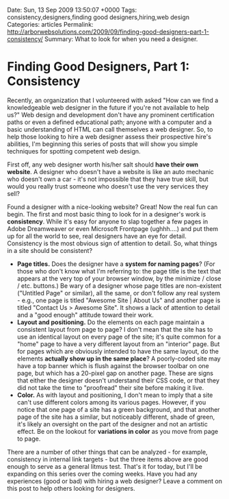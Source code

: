 Date: Sun, 13 Sep 2009 13:50:07 +0000
Tags: consistency,designers,finding good designers,hiring,web design
Categories: articles
Permalink: http://arborwebsolutions.com/2009/09/finding-good-designers-part-1-consistency/
Summary: What to look for when you need a designer.

# Finding Good Designers, Part 1: Consistency

Recently, an organization that I volunteered with asked "How can we find
a knowledgeable web designer in the future if you're not available to
help us?" Web design and development don't have any prominent
certification paths or even a defined educational path; anyone with a
computer and a basic understanding of HTML can call themselves a web
designer. So, to help those looking to hire a web designer assess their
prospective hire's abilities, I'm beginning this series of posts that
will show you simple techniques for spotting competent web design. 

First
off, any web designer worth his/her salt should **have their own
website**. A designer who doesn't have a website is like an auto
mechanic who doesn't own a car - it's not impossible that they have true
skill, but would you really trust someone who doesn't use the very
services they sell? 

Found a designer with a nice-looking website? Great!
Now the real fun can begin. The first and most basic thing to look for
in a designer's work is **consistency**. While it's easy for anyone to
slap together a few pages in Adobe Dreamweaver or even Microsoft
Frontpage (ughhh....) and put them up for all the world to see, real
designers have an eye for detail. Consistency is the most obvious sign
of attention to detail. So, what things in a site should be consistent?

-   **Page titles.** Does the designer have a **system for naming
    pages**? (For those who don't know what I'm referring to: the page
    title is the text that appears at the very top of your browser
    window, by the minimize / close / etc. buttons.) Be wary of a
    designer whose page titles are non-existent ("Untitled Page" or
    similar), all the same, or don't follow any real system - e.g., one
    page is titled "Awesome Site | About Us" and another page is titled
    "Contact Us \> Awesome Site". It shows a lack of attention to detail
    and a "good enough" attitude toward their work.
-   **Layout and positioning.** Do the elements on each page maintain a
    consistent layout from page to page? I don't mean that the site has
    to use an identical layout on every page of the site; it's quite
    common for a "home" page to have a very different layout from an
    "interior" page. But for pages which are obviously intended to have
    the same layout, do the elements **actually show up in the same
    place**? A poorly-coded site may have a top banner which is flush
    against the browser toolbar on one page, but which has a 20-pixel
    gap on another page. These are signs that either the designer
    doesn't understand their CSS code, or that they did not take the
    time to "proofread" their site before making it live.
-   **Color.** As with layout and positioning, I don't mean to imply
    that a site can't use different colors among its various pages.
    However, if you notice that one page of a site has a green
    background, and that another page of the site has a similar, but
    noticeably different, shade of green, it's likely an oversight on
    the part of the designer and not an artistic effect. Be on the
    lookout for **variations in color** as you move from page to page.

There are a number of other things that can be analyzed - for example,
consistency in internal link targets - but the three items above are
good enough to serve as a general litmus test. That's it for today, but
I'll be expanding on this series over the coming weeks. Have you had any
experiences (good or bad) with hiring a web designer? Leave a comment on
this post to help others looking for designers.

